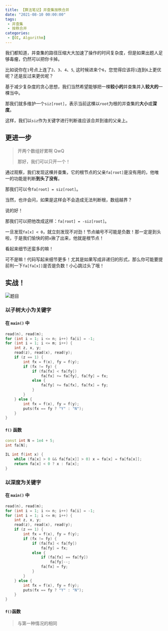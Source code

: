 ```yaml
---
title: 【算法笔记】并查集按秩合并
date: "2021-08-10 00:00:00"
tags:
 - 并查集
 - 按秩合并
categories:
 - [OI, Algorithm]
---
```


我们都知道，并查集的路径压缩大大加速了操作的时间复杂度，但是如果出题人足够毒瘤，仍然可以把你卡掉。

<!--more-->

比如说你在`1`号点上连了`2`、`3`、`4`、`5`, 这时候进来个`6`，您觉得应该将`1`连到`6`上更优呢？还是反过来更优呢？

基于减少复杂度的贪心思想，我们当然希望能够把一棵**较小的**并查集并入**较大的**一棵当中。

那我们就多维护一个`siz[root]`，表示当前这棵以`root`为根的并查集的**大小**或**深度**。

这样，我们以`siz`作为关键字进行判断谁应该合并到谁的父亲上。

## 更进一步

> 开两个数组好累啊 QwQ
> 
> 那好，我们可以只开一个！

通过观察，我们发现这棵并查集，它的根节点的父亲`fa[root]`是没有用的，他唯一的功能是判断**到头了没有**。

那我们可以令`fa[root] = siz[root]`。

当然，也许会问，如果是这样会不会造成无法判断根，数组越界？

说的好！

那我们可以把他改成这样：`fa[root] = -siz[root]`。

一旦发现`fa[x] < 0`，就立刻发现不对劲！节点编号不可能是负数！那一定是到头啦，于是我们愉快的把`x`揪了出来，他就是根节点！

看起来细节还蛮多的嘛！

可不是嘛！代码写起来细节更多！尤其是如果写成非递归的形式，那么你可能要提前判一下`fa[fa[x]]`是否是负数！小心跳过头了哦！

## 实战！



![题目](https://i.loli.net/2021/08/10/WBVSfQIZTMj1AHK.png)



### 以子树大小为关键字
#### 在 `main()` 中

```cpp
read(n), read(m);
for (int i = 1; i <= n; i++) fa[i] = -1;
for (int i = 1; i <= m; i++) {
	int z, x, y;
	read(z), read(x), read(y);
	if (z == 1) {
		int fx = f(x), fy = f(y);
		if (fx != fy) {
			if (fa[fx] < fa[fy])
				fa[fx] += fa[fy], fa[fy] = fx;
			else {
				fa[fy] += fa[fx], fa[fx] = fy;
			}
		}
	} else {
		int fx = f(x), fy = f(y);
		puts(fx == fy ? "Y" : "N");
	}
}
```

#### `f()` 函数

```cpp
const int N = 1e4 + 5;
int fa[N];

IL int f(int x) {
    while (fa[x] > 0 && fa[fa[x]] > 0) x = fa[x] = fa[fa[x]];
    return fa[x] < 0 ? x : fa[x];
}
```

### 以深度为关键字
#### 在 `main()` 中

```cpp
read(n), read(m);
for (int i = 1; i <= n; i++) fa[i] = -1;
for (int i = 1; i <= m; i++) {
	int z, x, y;
	read(z), read(x), read(y);
	if (z == 1) {
		int fx = f(x), fy = f(y);
		if (fx != fy) {
			if (fa[fx] < fa[fy])
				fa[fy] = fx;
			else {
				if (fa[fx] == fa[fy])
					fa[fy]--;
				fa[fx] = fy;
			}
		}
	} else {
		int fx = f(x), fy = f(y);
		puts(fx == fy ? "Y" : "N");
	}
}
```

#### `f()`函数

> 与第一种情况的相同
